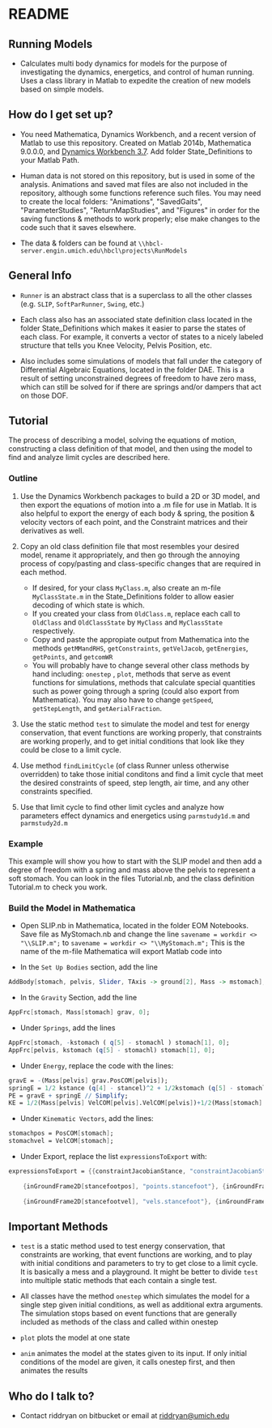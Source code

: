 # README #

## Running Models ##

* Calculates multi body dynamics for models for the purpose of investigating the dynamics, energetics, and control of human running.  Uses a class library in Matlab to expedite the creation of new models based on simple models.

## How do I get set up? ##

* You need Mathematica, Dynamics Workbench, and a recent version of Matlab to use this repository.  Created on Matlab 2014b, Mathematica 9.0.0.0, and [Dynamics Workbench 3.7](http://www-personal.umich.edu/~artkuo/DynamicsWorkbench/).  Add folder State_Definitions to your Matlab Path.

* Human data is not stored on this repository, but is used in some of the analysis.  Animations and saved mat files are also not included in the repository, although some functions reference such files.  You may need to create the local folders: "Animations", "SavedGaits", "ParameterStudies", "ReturnMapStudies", and "Figures" in order for the saving functions & methods to work properly; else make changes to the code such that it saves elsewhere.

* The data & folders can be found at `\\hbcl-server.engin.umich.edu\hbcl\projects\RunModels`

## General Info ##
* `Runner` is an abstract class that is a superclass to all the other classes (e.g. `SLIP`, `SoftParRunner`, `Swing`, etc.)

* Each class also has an associated state definition class located in the folder State_Definitions which makes it easier to parse the states of each class.  For example, it converts a vector of states to a nicely labeled structure that tells you Knee Velocity, Pelvis Position, etc.

* Also includes some simulations of models that fall under the category of Differential Algebraic Equations, located in the folder DAE.  This is a result of setting unconstrained degrees of freedom to have zero mass, which can still be solved for if there are springs and/or dampers that act on those DOF.

## Tutorial ##

The process of describing a model, solving the equations of motion, constructing a class definition of that model, and then using the model to find and analyze limit cycles are described here.

### Outline ###

1. Use the Dynamics Workbench packages to build a 2D or 3D model, and then export the equations of motion into a .m file for use in Matlab.  It is also helpful to export the energy of each body & spring, the position & velocity vectors of each point, and the Constraint matrices and their derivatives as well.

2.  Copy an old class definition file that most resembles your desired model, rename it appropriately, and then go through the annoying process of copy/pasting and class-specific changes that are required in each method.

     * If desired, for your class `MyClass.m`, also create an m-file `MyClassState.m` in the State_Definitions folder to allow easier decoding of which state is which.
     * If you created your class from `OldClass.m`, replace each call to `OldClass` and `OldClassState` by `MyClass` and `MyClassState` respectively.
     * Copy and paste the appropiate output from Mathematica into the methods `getMMandRHS`, `getConstraints`, `getVelJacob`, `getEnergies`, `getPoints`, and `getcomWR`
     * You will probably have to change several other class methods by hand including: `onestep` , `plot`, methods that serve as event functions for simulations, methods that calculate special quantities such as      power going through a spring (could also export from Mathematica).  You may also have to change `getSpeed`, `getStepLength`, and `getAerialFraction`.

3.  Use the static method `test` to simulate the model and test for energy conservation, that event functions are working properly, that constraints are working properly, and to get initial conditions that look like they could be close to a limit cycle.

4.  Use method `findLimitCycle` (of class Runner unless otherwise overridden) to take those initial conditons and find a limit cycle that meet the desired constraints of speed, step length, air time, and any other constraints specified.

5.  Use that limit cycle to find other limit cycles and analyze how parameters effect dynamics and energetics using `parmstudy1d.m` and `parmstudy2d.m`

### Example ###

This example will show you how to start with the SLIP model and then add a degree of freedom with a spring and mass above the pelvis to represent a soft stomach.  You can look in the files Tutorial.nb, and the class definition Tutorial.m to check you work.

### Build the Model in Mathematica ###

* Open SLIP.nb in Mathematica, located in the folder EOM Notebooks.  Save file as MyStomach.nb and change the line `savename = workdir <> "\\SLIP.m";` to `savename = workdir <> "\\MyStomach.m";` This is the name of the m-file Mathematica will export Matlab code into

* In the `Set Up Bodies` section, add the line 
```nb
AddBody[stomach, pelvis, Slider, TAxis -> ground[2], Mass -> mstomach];
```

* In the `Gravity` Section, add the line 
```nb
AppFrc[stomach, Mass[stomach] grav, 0];
```

* Under `Springs`, add the lines
```nb
AppFrc[stomach, -kstomach ( q[5] - stomachl ) stomach[1], 0];
AppFrc[pelvis, kstomach (q[5] - stomachl) stomach[1], 0];
```

* Under `Energy`, replace the code with the lines:
```nb
gravE = -(Mass[pelvis] grav.PosCOM[pelvis]);
springE = 1/2 kstance (q[4] - stancel)^2 + 1/2kstomach (q[5] - stomachl)^2;
PE = gravE + springE // Simplify;
KE = 1/2(Mass[pelvis] VelCOM[pelvis].VelCOM[pelvis])+1/2(Mass[stomach] VelCOM[stomach].VelCOM[stomach])// Simplify;
```

* Under `Kinematic Vectors`, add the lines:
```nb
stomachpos = PosCOM[stomach];
stomachvel = VelCOM[stomach];
```

* Under Export, replace the list `expressionsToExport` with:
```nb
expressionsToExport = {{constraintJacobianStance, "constraintJacobianStance"}, {constraintJacobianStanceDot, "constraintJacobianStanceDot"}, {constraintJacobianAerial, "constraintJacobianAerial"}, {constraintJacobianAerialDot, "constraintJacobianAerialDot"}, {KE, "kineticEnergy"}, {PE, "potentialEnergy"}, {gravE, "PEgrav"}, {springE, "PEspring"},
    
    {inGroundFrame2D[stancefootpos], "points.stancefoot"}, {inGroundFrame2D[pelvpos], "points.pelvis"}, {inGroundFrame2D[COMpos], "points.COM"},{inGroundFrame2D[stomachpos], "points.stomach"},
    
    {inGroundFrame2D[stancefootvel], "vels.stancefoot"}, {inGroundFrame2D[pelvvel], "vels.pelvis"},{inGroundFrame2D[COMvel], "vels.COM"},{inGroundFrame2D[stomachvel], "vels.stomach"}}
```

## Important Methods  ##

* `test` is a static method used to test energy conservation, that constraints are working, that event functions are working, and to play with initial conditions and parameters to try to get close to a limit cycle.  It is basically a mess and a playground.  It might be better to divide `test` into multiple static methods that each contain a single test.

* All classes have the method `onestep` which simulates the model for a single step given initial conditions, as well as additional extra arguments.  The simulation stops based on event functions that are generally included as methods of the class and called within onestep

* `plot` plots the model at one state

* `anim` animates the model at the states given to its input.  If only initial conditions of the model are given, it calls onestep first, and then animates the results

## Who do I talk to? ##

* Contact riddryan on bitbucket or email at riddryan@umich.edu